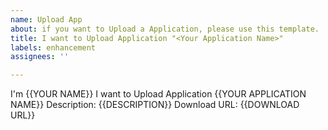 ```yaml
---
name: Upload App
about: if you want to Upload a Application, please use this template.
title: I want to Upload Application "<Your Application Name>"
labels: enhancement
assignees: ''

---
```


I'm {{YOUR NAME}}
I want to Upload Application {{YOUR APPLICATION NAME}}
Description: {{DESCRIPTION}}
Download URL: {{DOWNLOAD URL}}
